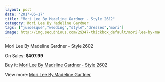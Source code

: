```yaml
---
layout: post
date: '2017-05-17'
title: "Mori Lee By Madeline Gardner - Style 2602"
category: Mori Lee By Madeline Gardner
tags: ["junoesque","wedding","style","dresses","mori"]
image: http://img.sequinious.com/29347-thickbox_default/mori-lee-by-madeline-gardner-style-2602.jpg
---
```

Mori Lee By Madeline Gardner - Style 2602

On Sales: **$407.99**
<a href="https://www.sequinious.com/mori-lee-by-madeline-gardner/2217-mori-lee-by-madeline-gardner-style-2602.html"><amp-img layout="responsive" width="600" height="600" src="//img.sequinious.com/29347-thickbox_default/mori-lee-by-madeline-gardner-style-2602.jpg" alt="Mori Lee By Madeline Gardner - Style 2602 0" /></a>
<a href="https://www.sequinious.com/mori-lee-by-madeline-gardner/2217-mori-lee-by-madeline-gardner-style-2602.html"><amp-img layout="responsive" width="600" height="600" src="//img.sequinious.com/29350-thickbox_default/mori-lee-by-madeline-gardner-style-2602.jpg" alt="Mori Lee By Madeline Gardner - Style 2602 1" /></a>
<a href="https://www.sequinious.com/mori-lee-by-madeline-gardner/2217-mori-lee-by-madeline-gardner-style-2602.html"><amp-img layout="responsive" width="600" height="600" src="//img.sequinious.com/29349-thickbox_default/mori-lee-by-madeline-gardner-style-2602.jpg" alt="Mori Lee By Madeline Gardner - Style 2602 2" /></a>
<a href="https://www.sequinious.com/mori-lee-by-madeline-gardner/2217-mori-lee-by-madeline-gardner-style-2602.html"><amp-img layout="responsive" width="600" height="600" src="//img.sequinious.com/29348-thickbox_default/mori-lee-by-madeline-gardner-style-2602.jpg" alt="Mori Lee By Madeline Gardner - Style 2602 3" /></a>

Buy it: [Mori Lee By Madeline Gardner - Style 2602](https://www.sequinious.com/mori-lee-by-madeline-gardner/2217-mori-lee-by-madeline-gardner-style-2602.html "Mori Lee By Madeline Gardner - Style 2602")

View more: [Mori Lee By Madeline Gardner](https://www.sequinious.com/29-mori-lee-by-madeline-gardner "Mori Lee By Madeline Gardner")